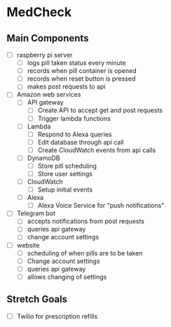 # MedCheck

## Main Components
- [ ] raspberry pi server
  - [ ] logs pill taken status every minute
  - [ ] records when pill container is opened
  - [ ] records when reset button is pressed
  - [ ] makes post requests to api
- [ ] Amazon web services
  - [ ] API gateway
    - [ ] Create API to accept get and post requests
    - [ ] Trigger lambda functions
  - [ ] Lambda
    - [ ] Respond to Alexa queries
    - [ ] Edit database through api call
    - [ ] Create CloudWatch events from api calls
  - [ ] DynamoDB
    - [ ] Store pill scheduling
    - [ ] Store user settings
  - [ ] CloudWatch
    - [ ] Setup initial events
  - [ ] Alexa
    - [ ] Alexa Voice Service for "push notifications"
- [ ] Telegram bot
  - [ ] accepts notifications from post requests
  - [ ] queries api gateway 
  - [ ] change account settings
- [ ] website
  - [ ] scheduling of when pills are to be taken
  - [ ] Change account settings
  - [ ] queries api gateway
  - [ ] allows changing of settings

## Stretch Goals 
- [ ] Twilio for prescription refills
